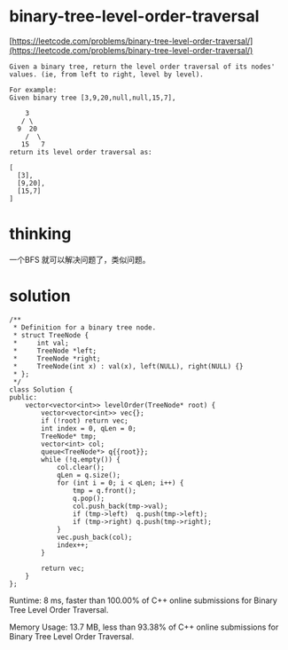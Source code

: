 # binary-tree-level-order-traversal

[https://leetcode.com/problems/binary-tree-level-order-traversal/](https://leetcode.com/problems/binary-tree-level-order-traversal/)

```
Given a binary tree, return the level order traversal of its nodes' values. (ie, from left to right, level by level).

For example:
Given binary tree [3,9,20,null,null,15,7],

    3
   / \
  9  20
    /  \
   15   7
return its level order traversal as:

[
  [3],
  [9,20],
  [15,7]
]
```

# thinking

一个BFS 就可以解决问题了，类似问题。

# solution

```
/**
 * Definition for a binary tree node.
 * struct TreeNode {
 *     int val;
 *     TreeNode *left;
 *     TreeNode *right;
 *     TreeNode(int x) : val(x), left(NULL), right(NULL) {}
 * };
 */
class Solution {
public:
    vector<vector<int>> levelOrder(TreeNode* root) {
        vector<vector<int>> vec{};
        if (!root) return vec;
        int index = 0, qLen = 0;
        TreeNode* tmp;
        vector<int> col;
        queue<TreeNode*> q{{root}};
        while (!q.empty()) {
            col.clear();
            qLen = q.size();
            for (int i = 0; i < qLen; i++) {
                tmp = q.front();
                q.pop();
                col.push_back(tmp->val);
                if (tmp->left)  q.push(tmp->left);
                if (tmp->right) q.push(tmp->right);
            }
            vec.push_back(col);
            index++;
        }

        return vec;
    }
};
```

Runtime: 8 ms, faster than 100.00% of C++ online submissions for Binary Tree Level Order Traversal.

Memory Usage: 13.7 MB, less than 93.38% of C++ online submissions for Binary Tree Level Order Traversal.
